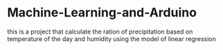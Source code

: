 # Machine-Learning-and-Arduino
this is a project that calculate the ration of precipitation based on temperature of the day and humidity using the model of linear regression 
